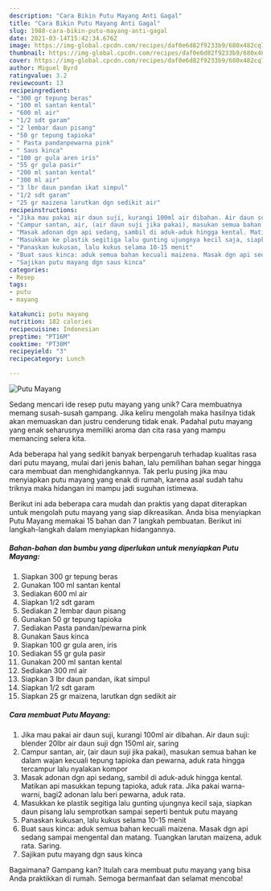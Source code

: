 ```yaml
---
description: "Cara Bikin Putu Mayang Anti Gagal"
title: "Cara Bikin Putu Mayang Anti Gagal"
slug: 1988-cara-bikin-putu-mayang-anti-gagal
date: 2021-03-14T15:42:34.676Z
image: https://img-global.cpcdn.com/recipes/daf0e6d82f9233b9/680x482cq70/putu-mayang-foto-resep-utama.jpg
thumbnail: https://img-global.cpcdn.com/recipes/daf0e6d82f9233b9/680x482cq70/putu-mayang-foto-resep-utama.jpg
cover: https://img-global.cpcdn.com/recipes/daf0e6d82f9233b9/680x482cq70/putu-mayang-foto-resep-utama.jpg
author: Miguel Byrd
ratingvalue: 3.2
reviewcount: 13
recipeingredient:
- "300 gr tepung beras"
- "100 ml santan kental"
- "600 ml air"
- "1/2 sdt garam"
- "2 lembar daun pisang"
- "50 gr tepung tapioka"
- " Pasta pandanpewarna pink"
- " Saus kinca"
- "100 gr gula aren iris"
- "55 gr gula pasir"
- "200 ml santan kental"
- "300 ml air"
- "3 lbr daun pandan ikat simpul"
- "1/2 sdt garam"
- "25 gr maizena larutkan dgn sedikit air"
recipeinstructions:
- "Jika mau pakai air daun suji, kurangi 100ml air dibahan. Air daun suji: blender 20lbr air daun suji dgn 150ml air, saring"
- "Campur santan, air, (air daun suji jika pakai), masukan semua bahan ke dalam wajan kecuali tepung tapioka dan pewarna, aduk rata hingga tercampur lalu nyalakan kompor"
- "Masak adonan dgn api sedang, sambil di aduk-aduk hingga kental. Matikan api masukkan tepung tapioka, aduk rata. Jika pakai warna-warni, bagi2 adonan lalu beri pewarna, aduk rata."
- "Masukkan ke plastik segitiga lalu gunting ujungnya kecil saja, siapkan daun pisang lalu semprotkan sampai seperti bentuk putu mayang"
- "Panaskan kukusan, lalu kukus selama 10-15 menit"
- "Buat saus kinca: aduk semua bahan kecuali maizena. Masak dgn api sedang sampai mengental dan matang. Tuangkan larutan maizena, aduk rata. Saring."
- "Sajikan putu mayang dgn saus kinca"
categories:
- Resep
tags:
- putu
- mayang

katakunci: putu mayang 
nutrition: 182 calories
recipecuisine: Indonesian
preptime: "PT16M"
cooktime: "PT30M"
recipeyield: "3"
recipecategory: Lunch

---
```



![Putu Mayang](https://img-global.cpcdn.com/recipes/daf0e6d82f9233b9/680x482cq70/putu-mayang-foto-resep-utama.jpg)

Sedang mencari ide resep putu mayang yang unik? Cara membuatnya memang susah-susah gampang. Jika keliru mengolah maka hasilnya tidak akan memuaskan dan justru cenderung tidak enak. Padahal putu mayang yang enak seharusnya memiliki aroma dan cita rasa yang mampu memancing selera kita.



Ada beberapa hal yang sedikit banyak berpengaruh terhadap kualitas rasa dari putu mayang, mulai dari jenis bahan, lalu pemilihan bahan segar hingga cara membuat dan menghidangkannya. Tak perlu pusing jika mau menyiapkan putu mayang yang enak di rumah, karena asal sudah tahu triknya maka hidangan ini mampu jadi suguhan istimewa.


Berikut ini ada beberapa cara mudah dan praktis yang dapat diterapkan untuk mengolah putu mayang yang siap dikreasikan. Anda bisa menyiapkan Putu Mayang memakai 15 bahan dan 7 langkah pembuatan. Berikut ini langkah-langkah dalam menyiapkan hidangannya.

<!--inarticleads1-->

##### Bahan-bahan dan bumbu yang diperlukan untuk menyiapkan Putu Mayang:

1. Siapkan 300 gr tepung beras
1. Gunakan 100 ml santan kental
1. Sediakan 600 ml air
1. Siapkan 1/2 sdt garam
1. Sediakan 2 lembar daun pisang
1. Gunakan 50 gr tepung tapioka
1. Sediakan  Pasta pandan/pewarna pink
1. Gunakan  Saus kinca
1. Siapkan 100 gr gula aren, iris
1. Sediakan 55 gr gula pasir
1. Gunakan 200 ml santan kental
1. Sediakan 300 ml air
1. Siapkan 3 lbr daun pandan, ikat simpul
1. Siapkan 1/2 sdt garam
1. Siapkan 25 gr maizena, larutkan dgn sedikit air




<!--inarticleads2-->

##### Cara membuat Putu Mayang:

1. Jika mau pakai air daun suji, kurangi 100ml air dibahan. Air daun suji: blender 20lbr air daun suji dgn 150ml air, saring
1. Campur santan, air, (air daun suji jika pakai), masukan semua bahan ke dalam wajan kecuali tepung tapioka dan pewarna, aduk rata hingga tercampur lalu nyalakan kompor
1. Masak adonan dgn api sedang, sambil di aduk-aduk hingga kental. Matikan api masukkan tepung tapioka, aduk rata. Jika pakai warna-warni, bagi2 adonan lalu beri pewarna, aduk rata.
1. Masukkan ke plastik segitiga lalu gunting ujungnya kecil saja, siapkan daun pisang lalu semprotkan sampai seperti bentuk putu mayang
1. Panaskan kukusan, lalu kukus selama 10-15 menit
1. Buat saus kinca: aduk semua bahan kecuali maizena. Masak dgn api sedang sampai mengental dan matang. Tuangkan larutan maizena, aduk rata. Saring.
1. Sajikan putu mayang dgn saus kinca




Bagaimana? Gampang kan? Itulah cara membuat putu mayang yang bisa Anda praktikkan di rumah. Semoga bermanfaat dan selamat mencoba!
